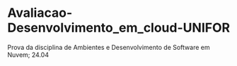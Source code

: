 # Avaliacao-Desenvolvimento_em_cloud-UNIFOR
Prova da disciplina de Ambientes e Desenvolvimento de Software em Nuvem; 24.04
